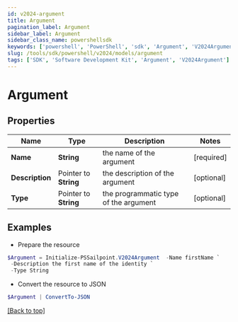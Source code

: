 ```yaml
---
id: v2024-argument
title: Argument
pagination_label: Argument
sidebar_label: Argument
sidebar_class_name: powershellsdk
keywords: ['powershell', 'PowerShell', 'sdk', 'Argument', 'V2024Argument'] 
slug: /tools/sdk/powershell/v2024/models/argument
tags: ['SDK', 'Software Development Kit', 'Argument', 'V2024Argument']
---
```



# Argument

## Properties

Name | Type | Description | Notes
------------ | ------------- | ------------- | -------------
**Name** |  **String** | the name of the argument | [required]
**Description** |  Pointer to **String** | the description of the argument | [optional] 
**Type** |  Pointer to **String** | the programmatic type of the argument | [optional] 

## Examples

- Prepare the resource
```powershell
$Argument = Initialize-PSSailpoint.V2024Argument  -Name firstName `
 -Description the first name of the identity `
 -Type String
```

- Convert the resource to JSON
```powershell
$Argument | ConvertTo-JSON
```


[[Back to top]](#) 

